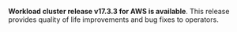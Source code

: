 **Workload cluster release v17.3.3 for AWS is available**. This release provides quality of life improvements and bug fixes to operators.
